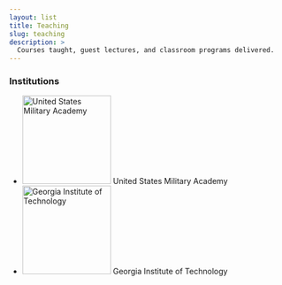 ```yaml
---
layout: list
title: Teaching
slug: teaching
description: >
  Courses taught, guest lectures, and classroom programs delivered.
---
```



<section class="teaching-logos">
  <h3 class="teaching-logos__heading">Institutions</h3>
  <ul class="teaching-logos__grid">
    <li class="teaching-logos__item">
      <img src="{{ '/assets/img/logos/usma.png' | relative_url }}" alt="United States Military Academy" loading="lazy" width="160" height="160">
      <span class="teaching-logos__label">United States Military Academy</span>
    </li>
    <li class="teaching-logos__item">
      <img src="{{ '/assets/img/logos/gt.png' | relative_url }}" alt="Georgia Institute of Technology" loading="lazy" width="160" height="160">
      <span class="teaching-logos__label">Georgia Institute of Technology</span>
    </li>
  </ul>
</section>

